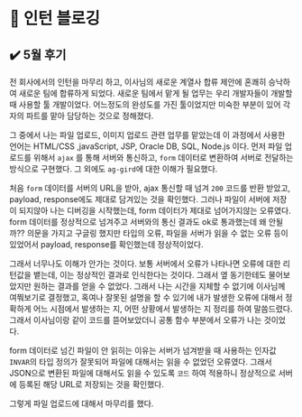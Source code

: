 # 📝 인턴 블로깅 

## ✔️ 5월 후기

전 회사에서의 인턴을 마무리 하고, 이사님의 새로운 계열사 합류 제안에 혼쾌히 승낙하여 새로운 팀에 합류하게 되었다. 새로운 팀에서 맡게 될 업무는 우리 개발자들이 개발할 때 사용할 툴 개발이었다. 어느정도의 완성도를 가진 툴이었지만 미숙한 부분이 있어 각자의 파트를 맡아 담당하는 것으로 정해졌다.

그 중에서 나는 파일 업로드, 이미지 업로드 관련 업무를 맡았는데 이 과정에서 사용한 언어는 HTML/CSS ,javaScript, JSP, Oracle DB, SQL, Node.js 이다. 먼저 파일 업로드를 위해서 `ajax` 를 통해 서버와 통신하고, `form` 데이터로 변환하여 서버로 전달하는 방식으로 구현했다. 그 외에도 `ag-gird`에 대한 이해가 필요했다.

처음 `form` 데이터를 서버의 URL을 받아, ajax 통신할 때 넘겨 `200` 코드를 반환 받았고, payload, response에도 제대로 담겨있는 것을 확인했다. 그러나 파일이 서버에 저장이 되지않아 나는 디버깅을 시작했는데, form 데이터가 제대로 넘어가지않는 오류였다. form 데이터를 정상적으로 넘겨주고 서버와의 통신 결과도 ok로 통과했는데 왜 안될까?? 의문을 가지고 구글링 했지만 타입의 오류, 파일을 서버가 읽을 수 없는 오류 등이 있었어서 payload, response를 확인했는데 정상적이었다.

그래서 너무나도 이해가 안가는 것이다. 보통 서버에서 오류가 나타나면 오류에 대한 리턴값을 뱉는데, 이는 정상적인 결과로 인식한다는 것이다. 그래서 옆 동기한테도 물어보았지만 원하는 결과를 얻을 수 없었다. 그래서 나는 시간을 지체할 수 없기에 이사님께 여쭤보기로 결정했고, 혹여나 잘못된 설명을 할 수 있기에 내가 발생한 오류에 대해서 정확하게 어느 시점에서 발생하는 지, 어떤 상황에서 발생하는 지 정리를 하여 말씀드렸다. 그래서 이사님이랑 같이 코드를 뜯어보았더니 공통 함수 부분에서 오류가 나는 것이었다.

form 데이터로 넘긴 파일이 안 읽히는 이유는 서버가 넘겨받을 때 사용하는 인자값 `INVAR`의 타입 정의가 잘못되어 파일에 대해서는 읽을 수 없었던 오류였다. 그래서 JSON으로 변환된 파일에 대해서도 읽을 수 있도록 `코드` 하여 적용하니 정상적으로 서버에 등록된 해당 URL로 저장되는 것을 확인했다.

그렇게 파일 업로드에 대해서 마무리를 했다.

